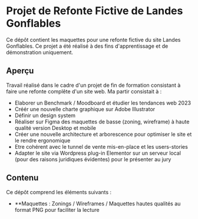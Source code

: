 # Projet de Refonte Fictive de Landes Gonflables

Ce dépôt contient les maquettes pour une refonte fictive du site Landes Gonflables. Ce projet a été réalisé à des fins d'apprentissage et de démonstration uniquement.

## Aperçu

Travail réalisé dans le cadre d'un projet de fin de formation consistant à faire une refonte complête d'un site web. Ma partir consistait à  :

- Elaborer un Benchmark / Moodboard et étudier les tendances web 2023
- Créér une nouvelle charte graphique sur Adobe Illustrator
- Définir un design system 
- Réaliser sur Figma des maquettes de basse (zoning, wireframe) à haute qualité version Desktop et mobile
- Créer une nouvelle architecture et arborescence pour optimiser le site et le rendre ergonomique 
- Etre cohérent avec le tunnel de vente mis-en-place et les users-stories
- Adapter le site via Wordpress plug-in Elementor sur un serveur local (pour des raisons juridiques évidentes) pour le présenter au jury

## Contenu

Ce dépôt comprend les éléments suivants :

- **Maquettes : Zonings / Wireframes / Maquettes hautes qualités au format PNG pour faciliter la lecture
